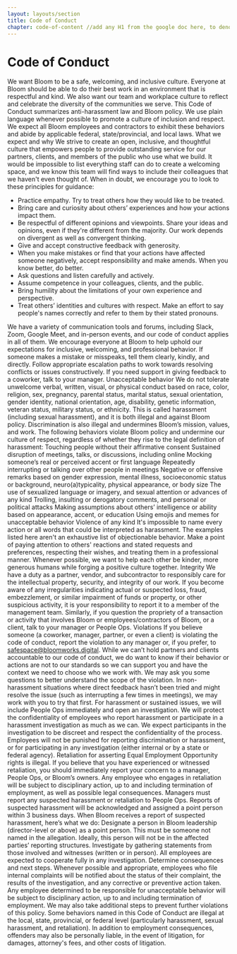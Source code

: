 ```yaml
--- 
layout: layouts/section
title: Code of Conduct
chapter: code-of-content //add any H1 from the google doc here, to denote where sections will live//
---
```


# Code of Conduct
We want Bloom to be a safe, welcoming, and inclusive culture. Everyone at Bloom should be able to do their best work in an environment that is respectful and kind. We also want our team and workplace culture to reflect and celebrate the diversity of the communities we serve.
This Code of Conduct summarizes anti-harassment law and Bloom policy. We use plain language whenever possible to promote a culture of inclusion and respect.
We expect all Bloom employees and contractors to exhibit these behaviors and abide by applicable federal, state/provincial, and local laws.
What we expect and why
We strive to create an open, inclusive, and thoughtful culture that empowers people to provide outstanding service for our partners, clients, and members of the public who use what we build. It would be impossible to list everything staff can do to create a welcoming space, and we know this team will find ways to include their colleagues that we haven't even thought of. When in doubt, we encourage you to look to these principles for guidance:

- Practice empathy. Try to treat others how they would like to be treated.
- Bring care and curiosity about others’ experiences and how your actions impact them.
- Be respectful of different opinions and viewpoints. Share your ideas and opinions, even if they're different from the majority. Our work depends on divergent as well as convergent thinking.
- Give and accept constructive feedback with generosity.
- When you make mistakes or find that your actions have affected someone negatively, accept responsibility and make amends. When you know better, do better.
- Ask questions and listen carefully and actively.
- Assume competence in your colleagues, clients, and the public.
- Bring humility about the limitations of your own experience and perspective.
- Treat others’ identities and cultures with respect. Make an effort to say people's names correctly and refer to them by their stated pronouns.

We have a variety of communication tools and forums, including Slack, Zoom, Google Meet, and in-person events, and our code of conduct applies in all of them.
We encourage everyone at Bloom to help uphold our expectations for inclusive, welcoming, and professional behavior. If someone makes a mistake or misspeaks, tell them clearly, kindly, and directly. Follow appropriate escalation paths to work towards resolving conflicts or issues constructively. If you need support in giving feedback to a coworker, talk to your manager.
Unacceptable behavior
We do not tolerate unwelcome verbal, written, visual, or physical conduct based on race, color, religion, sex, pregnancy, parental status, marital status, sexual orientation, gender identity, national orientation, age, disability, genetic information, veteran status, military status, or ethnicity. This is called harassment (including sexual harassment), and it is both illegal and against Bloom policy. Discrimination is also illegal and undermines Bloom’s mission, values, and work.
The following behaviors violate Bloom policy and undermine our culture of respect, regardless of whether they rise to the legal definition of harassment:
Touching people without their affirmative consent
Sustained disruption of meetings, talks, or discussions, including online
Mocking someone’s real or perceived accent or first language
Repeatedly interrupting or talking over other people in meetings
Negative or offensive remarks based on gender expression, mental illness, socioeconomic status or background, neuro(a)typicality, physical appearance, or body size
The use of sexualized language or imagery, and sexual attention or advances of any kind
Trolling, insulting or derogatory comments, and personal or political attacks
Making assumptions about others’ intelligence or ability based on appearance, accent, or education
Using emojis and memes for unacceptable behavior
Violence of any kind
It's impossible to name every action or all words that could be interpreted as harassment. The examples listed here aren't an exhaustive list of objectionable behavior. Make a point of paying attention to others' reactions and stated requests and preferences, respecting their wishes, and treating them in a professional manner. Whenever possible, we want to help each other be kinder, more generous humans while forging a positive culture together.
Integrity
We have a duty as a partner, vendor, and subcontractor to responsibly care for the intellectual property, security, and integrity of our work. If you become aware of any irregularities indicating actual or suspected loss, fraud, embezzlement, or similar impairment of funds or property, or other suspicious activity, it is your responsibility to report it to a member of the management team.
Similarly, if you question the propriety of a transaction or activity that involves Bloom or employees/contractors of Bloom, or a client, talk to your manager or People Ops.
Violations
If you believe someone (a coworker, manager, partner, or even a client) is violating the code of conduct, report the violation to any manager or, if you prefer, to safespace@bloomworks.digital. While we can’t hold partners and clients accountable to our code of conduct, we do want to know if their behavior or actions are not to our standards so we can support you and have the context we need to choose who we work with.
We may ask you some questions to better understand the scope of the violation. In non-harassment situations where direct feedback hasn’t been tried and might resolve the issue (such as interrupting a few times in meetings), we may work with you to try that first. For harassment or sustained issues, we will include People Ops immediately and open an investigation.
We will protect the confidentiality of employees who report harassment or participate in a harassment investigation as much as we can. We expect participants in the investigation to be discreet and respect the confidentiality of the process.
Employees will not be punished for reporting discrimination or harassment, or for participating in any investigation (either internal or by a state or federal agency). Retaliation for asserting Equal Employment Opportunity rights is illegal.
If you believe that you have experienced or witnessed retaliation, you should immediately report your concern to a manager, People Ops, or Bloom’s owners. Any employee who engages in retaliation will be subject to disciplinary action, up to and including termination of employment, as well as possible legal consequences.
Managers must report any suspected harassment or retaliation to People Ops. Reports of suspected harassment will be acknowledged and assigned a point person within 3 business days. When Bloom receives a report of suspected harassment, here’s what we do:
Designate a person in Bloom leadership (director-level or above) as a point person. This must be someone not named in the allegation. Ideally, this person will not be in the affected parties’ reporting structures.
Investigate by gathering statements from those involved and witnesses (written or in person). All employees are expected to cooperate fully in any investigation.
Determine consequences and next steps.
Whenever possible and appropriate, employees who file internal complaints will be notified about the status of their complaint, the results of the investigation, and any corrective or preventive action taken.
Any employee determined to be responsible for unacceptable behavior will be subject to disciplinary action, up to and including termination of employment. We may also take additional steps to prevent further violations of this policy.
Some behaviors named in this Code of Conduct are illegal at the local, state, provincial, or federal level (particularly harassment, sexual harassment, and retaliation). In addition to employment consequences, offenders may also be personally liable, in the event of litigation, for damages, attorney's fees, and other costs of litigation.
